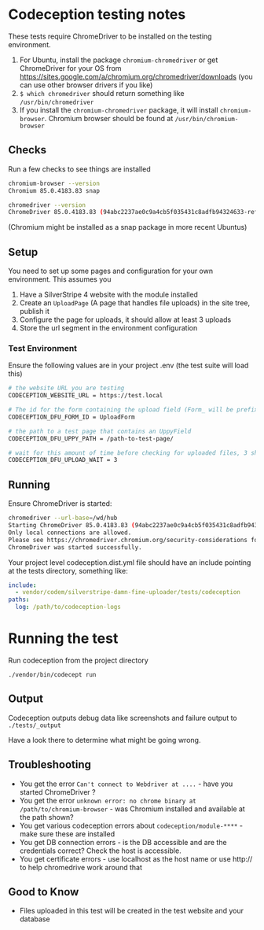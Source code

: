 # Codeception testing notes

These tests require ChromeDriver to be installed on the testing environment.

1. For Ubuntu, install the package ```chromium-chromedriver``` or get ChromeDriver for your OS from https://sites.google.com/a/chromium.org/chromedriver/downloads (you can use other browser drivers if you like)
1. ```$ which chromedriver``` should return something like ```/usr/bin/chromedriver```
1. If you install the ```chromium-chromedriver``` package, it will install ```chromium-browser```. Chromium browser should be found at ```/usr/bin/chromium-browser```

## Checks

Run a few checks to see things are installed

```bash
chromium-browser --version
Chromium 85.0.4183.83 snap

chromedriver --version
ChromeDriver 85.0.4183.83 (94abc2237ae0c9a4cb5f035431c8adfb94324633-refs/branch-heads/4183@{#1658})
```

(Chromium might be installed as a snap package in more recent Ubuntus)

## Setup

You need to set up some pages and configuration for your own environment. This assumes you
1. Have a SilverStripe 4 website with the module installed
1. Create an ```UploadPage``` (A page that handles file uploads) in the site tree, publish it
1. Configure the page for uploads, it should allow at least 3 uploads
1. Store the url segment in the environment configuration

### Test Environment

Ensure the following values are in your project .env (the test suite will load this)

```bash
# the website URL you are testing
CODECEPTION_WEBSITE_URL = https://test.local

# The id for the form containing the upload field (Form_ will be prefixed)
CODECEPTION_DFU_FORM_ID = UploadForm

# the path to a test page that contains an UppyField
CODECEPTION_DFU_UPPY_PATH = /path-to-test-page/

# wait for this amount of time before checking for uploaded files, 3 should be enough
CODECEPTION_DFU_UPLOAD_WAIT = 3
```

## Running

Ensure ChromeDriver is started:

```bash
chromedriver --url-base=/wd/hub
Starting ChromeDriver 85.0.4183.83 (94abc2237ae0c9a4cb5f035431c8adfb94324633-refs/branch-heads/4183@{#1658}) on port 9515
Only local connections are allowed.
Please see https://chromedriver.chromium.org/security-considerations for suggestions on keeping ChromeDriver safe.
ChromeDriver was started successfully.
```

Your project level codeception.dist.yml file should have an include pointing at the tests directory, something like:

```yml
include:
  - vendor/codem/silverstripe-damn-fine-uploader/tests/codeception
paths:
  log: /path/to/codeception-logs
```

# Running the test

Run codeception from the project directory
```
./vendor/bin/codecept run
```

## Output

Codeception outputs debug data like screenshots and failure output to `./tests/_output`

Have a look there to determine what might be going wrong.

## Troubleshooting

+ You get the error `Can't connect to Webdriver at ....` - have you started ChromeDriver ?
+ You get the error `unknown error: no chrome binary at /path/to/chromium-browser` - was Chromium installed and available at the path shown?
+ You get various codeception errors about `codeception/module-****` - make sure these are installed
+ You get DB connection errors - is the DB accessible and are the credentials correct? Check the host is accessible.
+ You get certificate errors - use localhost as the host name or use http:// to help chromedrive work around that

## Good to Know

+ Files uploaded in this test will be created in the test website and your database
